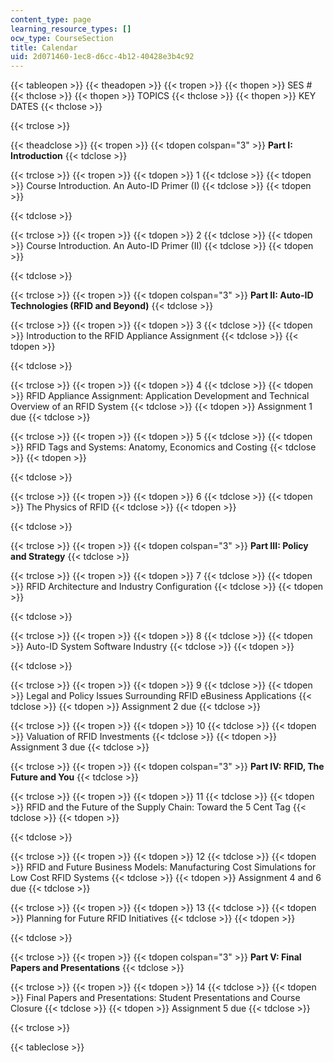 ```yaml
---
content_type: page
learning_resource_types: []
ocw_type: CourseSection
title: Calendar
uid: 2d071460-1ec8-d6cc-4b12-40428e3b4c92
---
```


{{< tableopen >}}
{{< theadopen >}}
{{< tropen >}}
{{< thopen >}}
SES #
{{< thclose >}}
{{< thopen >}}
TOPICS
{{< thclose >}}
{{< thopen >}}
KEY DATES
{{< thclose >}}

{{< trclose >}}

{{< theadclose >}}
{{< tropen >}}
{{< tdopen colspan="3" >}}
**Part I: Introduction**
{{< tdclose >}}

{{< trclose >}}
{{< tropen >}}
{{< tdopen >}}
1
{{< tdclose >}}
{{< tdopen >}}
Course Introduction. An Auto-ID Primer (I)
{{< tdclose >}}
{{< tdopen >}}

{{< tdclose >}}

{{< trclose >}}
{{< tropen >}}
{{< tdopen >}}
2
{{< tdclose >}}
{{< tdopen >}}
Course Introduction. An Auto-ID Primer (II)
{{< tdclose >}}
{{< tdopen >}}

{{< tdclose >}}

{{< trclose >}}
{{< tropen >}}
{{< tdopen colspan="3" >}}
**Part II: Auto-ID Technologies (RFID and Beyond)**
{{< tdclose >}}

{{< trclose >}}
{{< tropen >}}
{{< tdopen >}}
3
{{< tdclose >}}
{{< tdopen >}}
Introduction to the RFID Appliance Assignment
{{< tdclose >}}
{{< tdopen >}}

{{< tdclose >}}

{{< trclose >}}
{{< tropen >}}
{{< tdopen >}}
4
{{< tdclose >}}
{{< tdopen >}}
RFID Appliance Assignment: Application Development and Technical Overview of an RFID System
{{< tdclose >}}
{{< tdopen >}}
Assignment 1 due
{{< tdclose >}}

{{< trclose >}}
{{< tropen >}}
{{< tdopen >}}
5
{{< tdclose >}}
{{< tdopen >}}
RFID Tags and Systems: Anatomy, Economics and Costing
{{< tdclose >}}
{{< tdopen >}}

{{< tdclose >}}

{{< trclose >}}
{{< tropen >}}
{{< tdopen >}}
6
{{< tdclose >}}
{{< tdopen >}}
The Physics of RFID
{{< tdclose >}}
{{< tdopen >}}

{{< tdclose >}}

{{< trclose >}}
{{< tropen >}}
{{< tdopen colspan="3" >}}
**Part III: Policy and Strategy**
{{< tdclose >}}

{{< trclose >}}
{{< tropen >}}
{{< tdopen >}}
7
{{< tdclose >}}
{{< tdopen >}}
RFID Architecture and Industry Configuration
{{< tdclose >}}
{{< tdopen >}}

{{< tdclose >}}

{{< trclose >}}
{{< tropen >}}
{{< tdopen >}}
8
{{< tdclose >}}
{{< tdopen >}}
Auto-ID System Software Industry
{{< tdclose >}}
{{< tdopen >}}

{{< tdclose >}}

{{< trclose >}}
{{< tropen >}}
{{< tdopen >}}
9
{{< tdclose >}}
{{< tdopen >}}
Legal and Policy Issues Surrounding RFID eBusiness Applications
{{< tdclose >}}
{{< tdopen >}}
Assignment 2 due
{{< tdclose >}}

{{< trclose >}}
{{< tropen >}}
{{< tdopen >}}
10
{{< tdclose >}}
{{< tdopen >}}
Valuation of RFID Investments
{{< tdclose >}}
{{< tdopen >}}
Assignment 3 due
{{< tdclose >}}

{{< trclose >}}
{{< tropen >}}
{{< tdopen colspan="3" >}}
**Part IV: RFID, The Future and You**
{{< tdclose >}}

{{< trclose >}}
{{< tropen >}}
{{< tdopen >}}
11
{{< tdclose >}}
{{< tdopen >}}
RFID and the Future of the Supply Chain: Toward the 5 Cent Tag
{{< tdclose >}}
{{< tdopen >}}

{{< tdclose >}}

{{< trclose >}}
{{< tropen >}}
{{< tdopen >}}
12
{{< tdclose >}}
{{< tdopen >}}
RFID and Future Business Models: Manufacturing Cost Simulations for Low Cost RFID Systems
{{< tdclose >}}
{{< tdopen >}}
Assignment 4 and 6 due
{{< tdclose >}}

{{< trclose >}}
{{< tropen >}}
{{< tdopen >}}
13
{{< tdclose >}}
{{< tdopen >}}
Planning for Future RFID Initiatives
{{< tdclose >}}
{{< tdopen >}}

{{< tdclose >}}

{{< trclose >}}
{{< tropen >}}
{{< tdopen colspan="3" >}}
**Part V: Final Papers and Presentations**
{{< tdclose >}}

{{< trclose >}}
{{< tropen >}}
{{< tdopen >}}
14
{{< tdclose >}}
{{< tdopen >}}
Final Papers and Presentations: Student Presentations and Course Closure
{{< tdclose >}}
{{< tdopen >}}
Assignment 5 due
{{< tdclose >}}

{{< trclose >}}

{{< tableclose >}}